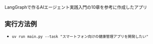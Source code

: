 LangGraphで作るAIエージェント実践入門の10章を参考に作成したアプリ

## 実行方法例
- `uv run main.py --task "スマートフォン向けの健康管理アプリを開発したい"`
